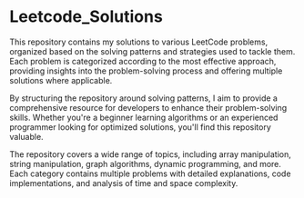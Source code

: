 # Leetcode_Solutions
This repository contains my solutions to various LeetCode problems, organized based on the solving patterns and strategies used to tackle them. Each problem is categorized according to the most effective approach, providing insights into the problem-solving process and offering multiple solutions where applicable.

By structuring the repository around solving patterns, I aim to provide a comprehensive resource for developers to enhance their problem-solving skills. Whether you're a beginner learning algorithms or an experienced programmer looking for optimized solutions, you'll find this repository valuable.

The repository covers a wide range of topics, including array manipulation, string manipulation, graph algorithms, dynamic programming, and more. Each category contains multiple problems with detailed explanations, code implementations, and analysis of time and space complexity.
